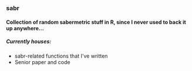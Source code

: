 ### sabr
#### Collection of random sabermetric stuff in R, since I never used to back it up anywhere...

##### Currently houses:  
* sabr-related functions that I've written
* Senior paper and code


